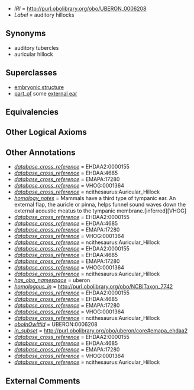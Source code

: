  * *IRI* = http://purl.obolibrary.org/obo/UBERON_0006208
 * *Label* = auditory hillocks

## Synonyms

 * auditory tubercles
 * auricular hillock

## Superclasses

 * [embryonic structure](../../UBERON/50/UBERON_0002050.md)
 * [part_of](../../BFO/50/BFO_0000050.md) some [external ear](../../UBERON/91/UBERON_0001691.md)

## Equivalencies


## Other Logical Axioms


## Other Annotations

 * *[database_cross_reference](../../ef/oboInOwl#hasDbXref.md)* = EHDAA2:0000155
 * *[database_cross_reference](../../ef/oboInOwl#hasDbXref.md)* = EHDAA:4685
 * *[database_cross_reference](../../ef/oboInOwl#hasDbXref.md)* = EMAPA:17280
 * *[database_cross_reference](../../ef/oboInOwl#hasDbXref.md)* = VHOG:0001364
 * *[database_cross_reference](../../ef/oboInOwl#hasDbXref.md)* = ncithesaurus:Auricular_Hillock
 * *[homology_notes](../../UBPROP/03/UBPROP_0000003.md)* = Mammals have a third type of tympanic ear. An external flap, the auricle or pinna, helps funnel sound waves down the external acoustic meatus to the tympanic membrane.[inferred][VHOG]
 * *[database_cross_reference](../../ef/oboInOwl#hasDbXref.md)* = EHDAA2:0000155
 * *[database_cross_reference](../../ef/oboInOwl#hasDbXref.md)* = EHDAA:4685
 * *[database_cross_reference](../../ef/oboInOwl#hasDbXref.md)* = EMAPA:17280
 * *[database_cross_reference](../../ef/oboInOwl#hasDbXref.md)* = VHOG:0001364
 * *[database_cross_reference](../../ef/oboInOwl#hasDbXref.md)* = ncithesaurus:Auricular_Hillock
 * *[database_cross_reference](../../ef/oboInOwl#hasDbXref.md)* = EHDAA2:0000155
 * *[database_cross_reference](../../ef/oboInOwl#hasDbXref.md)* = EHDAA:4685
 * *[database_cross_reference](../../ef/oboInOwl#hasDbXref.md)* = EMAPA:17280
 * *[database_cross_reference](../../ef/oboInOwl#hasDbXref.md)* = VHOG:0001364
 * *[database_cross_reference](../../ef/oboInOwl#hasDbXref.md)* = ncithesaurus:Auricular_Hillock
 * *[has_obo_namespace](../../ce/oboInOwl#hasOBONamespace.md)* = uberon
 * *[homologous_in](../../core#homologous/in/core#homologous_in.md)* = http://purl.obolibrary.org/obo/NCBITaxon_7742
 * *[database_cross_reference](../../ef/oboInOwl#hasDbXref.md)* = EHDAA2:0000155
 * *[database_cross_reference](../../ef/oboInOwl#hasDbXref.md)* = EHDAA:4685
 * *[database_cross_reference](../../ef/oboInOwl#hasDbXref.md)* = EMAPA:17280
 * *[database_cross_reference](../../ef/oboInOwl#hasDbXref.md)* = VHOG:0001364
 * *[database_cross_reference](../../ef/oboInOwl#hasDbXref.md)* = ncithesaurus:Auricular_Hillock
 * *[oboInOwl#id](../../id/oboInOwl#id.md)* = UBERON:0006208
 * *[in_subset](../../et/oboInOwl#inSubset.md)* = http://purl.obolibrary.org/obo/uberon/core#emapa_ehdaa2
 * *[database_cross_reference](../../ef/oboInOwl#hasDbXref.md)* = EHDAA2:0000155
 * *[database_cross_reference](../../ef/oboInOwl#hasDbXref.md)* = EHDAA:4685
 * *[database_cross_reference](../../ef/oboInOwl#hasDbXref.md)* = EMAPA:17280
 * *[database_cross_reference](../../ef/oboInOwl#hasDbXref.md)* = VHOG:0001364
 * *[database_cross_reference](../../ef/oboInOwl#hasDbXref.md)* = ncithesaurus:Auricular_Hillock

## External Comments

